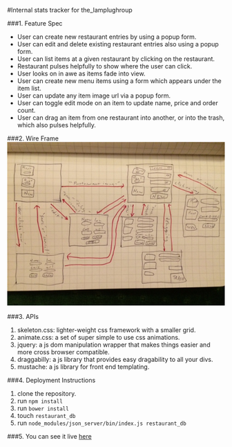 #Internal stats tracker for the_lamplughroup

###1. Feature Spec
  * User can create new restaurant entries by using a popup form.
  * User can edit and delete existing restaurant entries also using a popup form.
  * User can list items at a given restaurant by clicking on the restaurant.
  * Restaurant pulses helpfully to show where the user can click.
  * User looks on in awe as items fade into view.
  * User can create new menu items using a form which appears under the item list.
  * User can update any item image url via a popup form.
  * User can toggle edit mode on an item to update name, price and order count.
  * User can drag an item from one restaurant into another, or into the trash, which also pulses helpfully.

###2. Wire Frame
![](./wires.jpg)

###3. APIs
  1. skeleton.css: lighter-weight css framework with a smaller grid.
  2. animate.css: a set of super simple to use css animations.
  3. jquery: a js dom manipulation wrapper that makes things easier and more cross browser compatible.
  4. draggabilly: a js library that provides easy dragability to all your divs.
  5. mustache: a js library for front end templating.

###4. Deployment Instructions
  1. clone the repository.
  2. run ```npm install```
  3. run ```bower install```
  4. touch ```restaurant_db```
  5. run ```node_modules/json_server/bin/index.js restaurant_db```

###5. You can see it live [here](http:104.131.60.34:3000/index.html)
